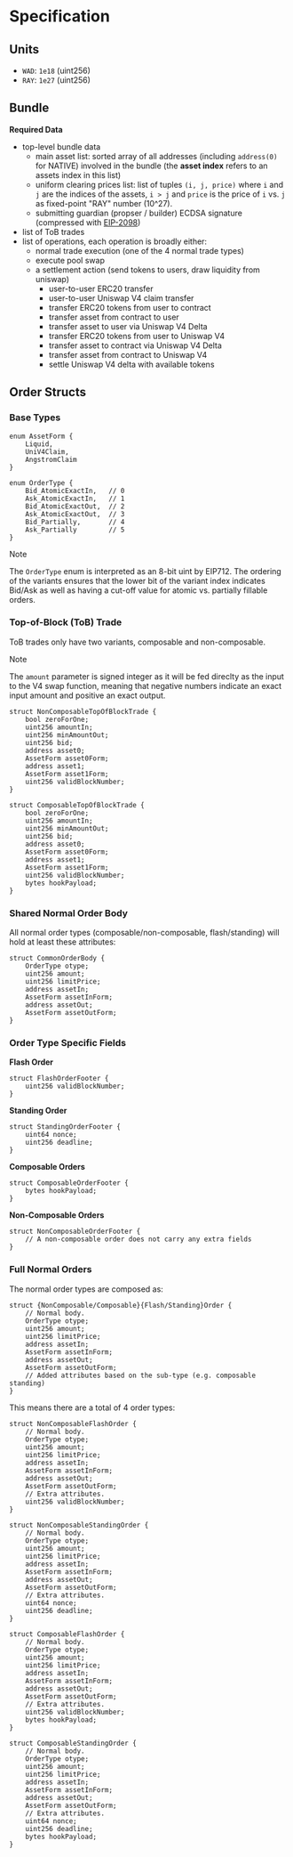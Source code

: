 # Specification

## Units

- `WAD`: `1e18` (uint256)
- `RAY`: `1e27` (uint256)

## Bundle

**Required Data**


- top-level bundle data
    - main asset list: sorted array of all addresses (including `address(0)` for NATIVE) involved in
      the bundle (the **asset index** refers to an assets index in this list)
    - uniform clearing prices list: list of tuples `(i, j, price)` where `i` and `j` are the indices
      of the assets, `i > j` and `price` is the price of `i` vs. `j` as fixed-point "RAY" number
      (10^27).
    - submitting guardian (propser / builder) ECDSA signature (compressed with [EIP-2098](https://eips.ethereum.org/EIPS/eip-2098))
- list of ToB trades
- list of operations, each operation is broadly either:
    - normal trade execution (one of the 4 normal trade types)
    - execute pool swap
    - a settlement action (send tokens to users, draw liquidity from uniswap) 
        - user-to-user ERC20 transfer
        - user-to-user Uniswap V4 claim transfer
        - transfer ERC20 tokens from user to contract
        - transfer asset from contract to user
        - transfer asset to user via Uniswap V4 Delta
        - transfer ERC20 tokens from user to Uniswap V4
        - transfer asset to contract via Uniswap V4 Delta
        - transfer asset from contract to Uniswap V4
        - settle Uniswap V4 delta with available tokens


## Order Structs
### Base Types

```solidity
enum AssetForm {
    Liquid,
    UniV4Claim,
    AngstromClaim
}

enum OrderType {
    Bid_AtomicExactIn,   // 0
    Ask_AtomicExactIn,   // 1
    Bid_AtomicExactOut,  // 2
    Ask_AtomicExactOut,  // 3
    Bid_Partially,       // 4
    Ask_Partially        // 5
}
```

> [!NOTE]
> The `OrderType` enum is interpreted as an 8-bit uint by EIP712. The ordering of the variants
> ensures that the lower bit of the variant index indicates Bid/Ask as well as having a cut-off
> value for atomic vs. partially fillable orders.

### Top-of-Block (ToB) Trade

ToB trades only have two variants, composable and non-composable.


> [!NOTE]
> The `amount` parameter is signed integer as it will be fed direclty as the input to the V4 swap
> function, meaning that negative numbers indicate an exact input amount and positive an exact
> output.


```solidity
struct NonComposableTopOfBlockTrade {
    bool zeroForOne;
    uint256 amountIn;
    uint256 minAmountOut;
    uint256 bid;
    address asset0;
    AssetForm asset0Form;
    address asset1;
    AssetForm asset1Form;
    uint256 validBlockNumber;
}

struct ComposableTopOfBlockTrade {
    bool zeroForOne;
    uint256 amountIn;
    uint256 minAmountOut;
    uint256 bid;
    address asset0;
    AssetForm asset0Form;
    address asset1;
    AssetForm asset1Form;
    uint256 validBlockNumber;
    bytes hookPayload;
}
```

### Shared Normal Order Body

All normal order types (composable/non-composable, flash/standing) will hold at least these
attributes:

```solidity
struct CommonOrderBody {
    OrderType otype;
    uint256 amount;
    uint256 limitPrice;
    address assetIn;
    AssetForm assetInForm;
    address assetOut;
    AssetForm assetOutForm;
}
```

### Order Type Specific Fields

**Flash Order**
```solidity
struct FlashOrderFooter {
    uint256 validBlockNumber;
}
```

**Standing Order**
```solidity
struct StandingOrderFooter {
    uint64 nonce;
    uint256 deadline;
}
```

**Composable Orders**

```solidity
struct ComposableOrderFooter {
    bytes hookPayload;
}
```

**Non-Composable Orders**

```solidity
struct NonComposableOrderFooter {
    // A non-composable order does not carry any extra fields
}
```

### Full Normal Orders

The normal order types are composed as:

```
struct {NonComposable/Composable}{Flash/Standing}Order {
    // Normal body.
    OrderType otype;
    uint256 amount;
    uint256 limitPrice;
    address assetIn;
    AssetForm assetInForm;
    address assetOut;
    AssetForm assetOutForm;
    // Added attributes based on the sub-type (e.g. composable standing)
}
```

This means there are a total of 4 order types:


```solidity
struct NonComposableFlashOrder {
    // Normal body.
    OrderType otype;
    uint256 amount;
    uint256 limitPrice;
    address assetIn;
    AssetForm assetInForm;
    address assetOut;
    AssetForm assetOutForm;
    // Extra attributes.
    uint256 validBlockNumber;
}

struct NonComposableStandingOrder {
    // Normal body.
    OrderType otype;
    uint256 amount;
    uint256 limitPrice;
    address assetIn;
    AssetForm assetInForm;
    address assetOut;
    AssetForm assetOutForm;
    // Extra attributes.
    uint64 nonce;
    uint256 deadline;
}

struct ComposableFlashOrder {
    // Normal body.
    OrderType otype;
    uint256 amount;
    uint256 limitPrice;
    address assetIn;
    AssetForm assetInForm;
    address assetOut;
    AssetForm assetOutForm;
    // Extra attributes.
    uint256 validBlockNumber;
    bytes hookPayload;
}

struct ComposableStandingOrder {
    // Normal body.
    OrderType otype;
    uint256 amount;
    uint256 limitPrice;
    address assetIn;
    AssetForm assetInForm;
    address assetOut;
    AssetForm assetOutForm;
    // Extra attributes.
    uint64 nonce;
    uint256 deadline;
    bytes hookPayload;
}
```
